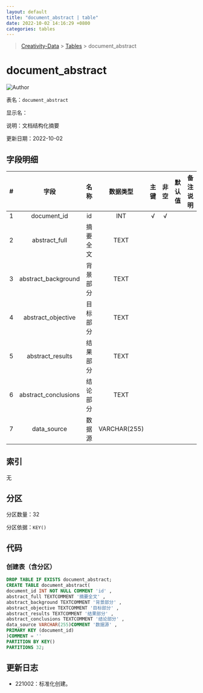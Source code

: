```yaml
---
layout: default
title: "document_abstract | table"
date: 2022-10-02 14:16:29 +0800
categories: tables
---
```


> [Creativity-Data](/Creativity) > [Tables](/Creativity/tables) > document_abstract

# document_abstract

![Author](https://img.shields.io/badge/Author-MarioZZJ-blue)

表名：`document_abstract`

显示名：

说明：文档结构化摘要

更新日期：2022-10-02

## 字段明细

| **#** |       **字段**       | **名称** | **数据类型** | **主键** | **非空** | **默认值** | **备注说明** |
| :---: | :------------------: | :------: | :----------: | :------: | :------: | :--------: | :----------: |
|   1   |     document_id      |    id    |     INT      |    √     |    √     |            |              |
|   2   |    abstract_full     | 摘要全文 |     TEXT     |          |          |            |              |
|   3   | abstract_background  | 背景部分 |     TEXT     |          |          |            |              |
|   4   |  abstract_objective  | 目标部分 |     TEXT     |          |          |            |              |
|   5   |   abstract_results   | 结果部分 |     TEXT     |          |          |            |              |
|   6   | abstract_conclusions | 结论部分 |     TEXT     |          |          |            |              |
|   7   |     data_source      |  数据源  | VARCHAR(255) |          |          |            |              |

## 索引

无

## 分区

分区数量：32

分区依据：`KEY()`

## 代码

### 创建表（含分区）

```SQL
DROP TABLE IF EXISTS document_abstract;
CREATE TABLE document_abstract(
document_id INT NOT NULL COMMENT 'id' ,
abstract_full TEXTCOMMENT '摘要全文' ,
abstract_background TEXTCOMMENT '背景部分' ,
abstract_objective TEXTCOMMENT '目标部分' ,
abstract_results TEXTCOMMENT '结果部分' ,
abstract_conclusions TEXTCOMMENT '结论部分' ,
data_source VARCHAR(255)COMMENT '数据源' ,
PRIMARY KEY (document_id)
)COMMENT = ''
PARTITION BY KEY()
PARTITIONS 32;
```



## 更新日志

* 221002：标准化创建。
